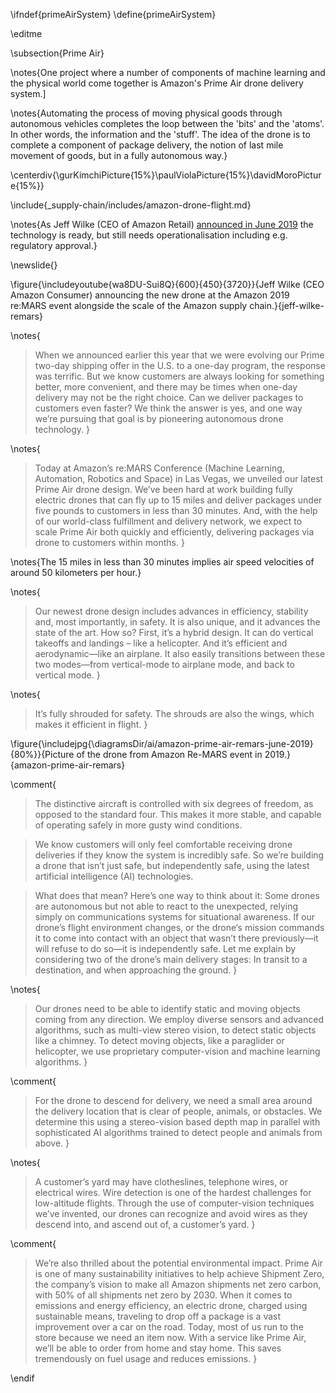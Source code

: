 \ifndef{primeAirSystem}
\define{primeAirSystem}

\editme

\subsection{Prime Air}

\notes{One project where a number of components of machine learning and the physical world come together is Amazon's Prime Air drone delivery system.]

\notes{Automating the process of moving physical goods through autonomous vehicles completes the loop between the 'bits' and the 'atoms'. In other words, the information and the 'stuff'. The idea of the drone is to complete a component of package delivery, the notion of last mile movement of goods, but in a fully autonomous way.}

\centerdiv{\gurKimchiPicture{15%}\paulViolaPicture{15%}\davidMoroPicture{15%}}

\include{_supply-chain/includes/amazon-drone-flight.md}

\notes{As Jeff Wilke (CEO of Amazon Retail)
[announced in June 2019](https://blog.aboutamazon.com/transportation/a-drone-program-taking-flight)
the technology is ready, but still needs operationalisation including e.g. regulatory approval.}

\newslide{}

\figure{\includeyoutube{wa8DU-Sui8Q}{600}{450}{3720}}{Jeff Wilke (CEO Amazon Consumer) announcing the new drone at the Amazon 2019 re:MARS event alongside the scale of the Amazon supply chain.}{jeff-wilke-remars}


\notes{
> When we announced earlier this year that we were evolving our Prime
> two-day shipping offer in the U.S. to a one-day program, the
> response was terrific. But we know customers are always looking for
> something better, more convenient, and there may be times when
> one-day delivery may not be the right choice. Can we deliver
> packages to customers even faster? We think the answer is yes, and
> one way we’re pursuing that goal is by pioneering autonomous drone
> technology.
}

\notes{
> Today at Amazon’s re:MARS Conference (Machine Learning, Automation,
> Robotics and Space) in Las Vegas, we unveiled our latest Prime Air
> drone design. We’ve been hard at work building fully electric drones
> that can fly up to 15 miles and deliver packages under five pounds
> to customers in less than 30 minutes. And, with the help of our
> world-class fulfillment and delivery network, we expect to scale
> Prime Air both quickly and efficiently, delivering packages via
> drone to customers within months.
}

\notes{The 15 miles in less than 30 minutes implies air speed velocities of around 50 kilometers per hour.} 

\notes{
> Our newest drone design includes advances in efficiency, stability
> and, most importantly, in safety. It is also unique, and it advances
> the state of the art. How so? First, it’s a hybrid design. It can do
> vertical takeoffs and landings – like a helicopter. And it’s
> efficient and aerodynamic—like an airplane. It also easily
> transitions between these two modes—from vertical-mode to airplane
> mode, and back to vertical mode.
}

\notes{
> It’s fully shrouded for safety. The shrouds are also the wings,
> which makes it efficient in flight.
}

\figure{\includejpg{\diagramsDir/ai/amazon-prime-air-remars-june-2019}{80%}}{Picture of the drone from Amazon Re-MARS event in 2019.}{amazon-prime-air-remars}

\comment{
> The distinctive aircraft is controlled with six degrees of freedom,
> as opposed to the standard four. This makes it more stable, and
> capable of operating safely in more gusty wind conditions.

> We know customers will only feel comfortable receiving drone
> deliveries if they know the system is incredibly safe. So we’re
> building a drone that isn’t just safe, but independently safe, using
> the latest artificial intelligence (AI) technologies.

> What does that mean? Here’s one way to think about it: Some drones
> are autonomous but not able to react to the unexpected, relying
> simply on communications systems for situational awareness. If our
> drone’s flight environment changes, or the drone‘s mission commands
> it to come into contact with an object that wasn’t there
> previously—it will refuse to do so—it is independently safe.  Let me
> explain by considering two of the drone’s main delivery stages: In
> transit to a destination, and when approaching the ground.
}

\notes{
> Our drones need to be able to identify static and moving objects
> coming from any direction. We employ diverse sensors and advanced
> algorithms, such as multi-view stereo vision, to detect static
> objects like a chimney. To detect moving objects, like a paraglider
> or helicopter, we use proprietary computer-vision and machine
> learning algorithms.
}

\comment{
> For the drone to descend for delivery, we need a small area around
> the delivery location that is clear of people, animals, or
> obstacles. We determine this using a stereo-vision based depth map in
> parallel with sophisticated AI algorithms trained to detect people
> and animals from above.
}

\notes{
> A customer’s yard may have clotheslines, telephone wires, or
> electrical wires. Wire detection is one of the hardest challenges
> for low-altitude flights. Through the use of computer-vision
> techniques we’ve invented, our drones can recognize and avoid wires
> as they descend into, and ascend out of, a customer’s yard.
}

\comment{
> We’re also thrilled about the potential environmental impact. Prime
> Air is one of many sustainability initiatives to help achieve
> Shipment Zero, the company’s vision to make all Amazon shipments net
> zero carbon, with 50% of all shipments net zero by 2030. When it
> comes to emissions and energy efficiency, an electric drone, charged
> using sustainable means, traveling to drop off a package is a vast
> improvement over a car on the road. Today, most of us run to the
> store because we need an item now. With a service like Prime Air,
> we’ll be able to order from home and stay home. This saves
> tremendously on fuel usage and reduces emissions.
}


\endif
